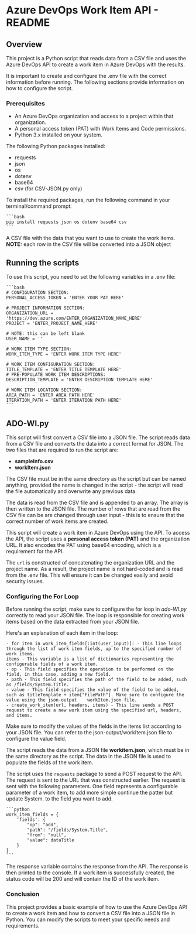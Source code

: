 # Azure DevOps Work Item API - README

## Overview

This project is a Python script that reads data from a CSV file and uses the Azure DevOps API to create a work item in Azure DevOps with the results.

It is important to create and configure the .env file with the correct information before running. The following sections provide information on how to configure the script.

### Prerequisites

- An Azure DevOps organization and access to a project within that organization.
- A personal access token (PAT) with Work Items and Code permissions.
- Python 3.x installed on your system.

The following Python packages installed:

- requests
- json
- os
- dotenv
- base64
- csv (for CSV-JSON.py only)

To install the required packages, run the following command in your terminal/command prompt:

    ```bash
    pip install requests json os dotenv base64 csv
    ```

A CSV file with the data that you want to use to create the work items. **NOTE:** each row in the CSV file will be converted into a JSON object

## Running the scripts

To use this script, you need to set the following variables in a .env file:

    ```bash
    # CONFIGURATION SECTION:
    PERSONAL_ACCESS_TOKEN = 'ENTER YOUR PAT HERE'
    
    # PROJECT INFORMATION SECTION:
    ORGANIZATION_URL = 'https://dev.azure.com/ENTER_ORGANIZATION_NAME_HERE'
    PROJECT = 'ENTER_PROJECT_NAME_HERE'

    # NOTE: this can be left blank
    USER_NAME = ''

    # WORK ITEM TYPE SECTION:
    WORK_ITEM_TYPE = 'ENTER WORK ITEM TYPE HERE'

    # WORK ITEM CONFIGURATION SECTION:
    TITLE_TEMPLATE = 'ENTER TITLE TEMPLATE HERE'
    # PRE-POPULATE WORK ITEM DESCRIPTIONS:
    DESCRIPTION_TEMPLATE = 'ENTER DESCRIPTION TEMPLATE HERE'

    # WORK ITEM LOCATION SECTION:
    AREA_PATH = 'ENTER AREA PATH HERE'
    ITERATION_PATH = 'ENTER ITERATION PATH HERE'
    ```

## **ADO-WI.py**

This script will first convert a CSV file into a JSON file. The script reads data from a CSV file and converts the data into  a correct format for JSON. The two files that are required to run the script are:

- **sampleInfo.csv**
- **workItem.json**

The CSV file must be in the same directory as the script but can be named anything, provided the name is changed in the script - the script will read the file automatically and overwrite any previous data.

The data is read from the CSV file and is appended to an array. The array is then written to the JSON file. The number of rows that are read from the CSV file can be are changed through user input - this is to ensure that the correct number of work items are created.

This script will create a work item in Azure DevOps using the API. To access the API, the script uses a **personal access token (PAT)** and the organization URL. It also encodes the PAT using base64 encoding, which is a requirement for the API.

The `url` is constructed of concatenating the organization URL and the project name. As a result, the project name is not hard-coded and is read from the .env file. This will ensure it can be changed easily and avoid security issues.

### Configuring the For Loop

Before running the script, make sure to configure the for loop in *ado-WI.py* correctly to read your JSON file. The loop is responsible for creating work items based on the data extracted from your JSON file.

Here's an explanation of each item in the loop:

    - for item in work_item_fields[:int(user_input)]: - This line loops through the list of work item fields, up to the specified number of work items.
    items - This variable is a list of dictionaries representing the configurable fields of a work item.
    - op - This field specifies the operation to be performed on the field, in this case, adding a new field.
    - path - This field specifies the path of the field to be added, such as /fields/System.Title.
    - value - This field specifies the value of the field to be added, such as titleTemplate + item["FilePath"]. Make sure to configure the value using the json-output    workItem.json file.
    - create_work_item(url, headers, items) - This line sends a POST request to create a new work item using the specified url, headers, and items.

Make sure to modify the values of the fields in the items list according to your JSON file. You can refer to the json-output/workItem.json file to configure the value field.

The script reads the data from a JSON file **workitem.json**, which must be in the same directory as the script. The data in the JSON file is used to populate the fields of the work item.

The script uses the `requests` package to send a POST request to the API. The request is sent to the URL that was constructed earlier. The request is sent with the following parameters. One field represents a configurable parameter of a work item, to add more simple continue the patter but update System. to the field you want to add.

    ```python
    work_item_fields = {
        'fields': {
            "op": "add",
            "path": "/fields/System.Title",
            "from": "null",
            "value": dataTitle
        }
    }
    ```

The response variable contains the response from the API. The response is then printed to the console. If a work item is successfully created, the status code will be 200 and will contain the ID of the work item.

### Conclusion

This project provides a basic example of how to use the Azure DevOps API to create a work item and how to convert a CSV file into a JSON file in Python. You can modify the scripts to meet your specific needs and requirements.
